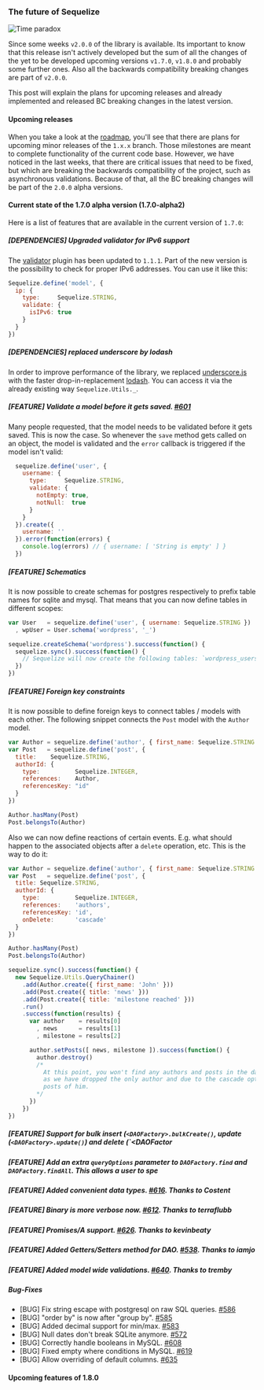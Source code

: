 ### The future of Sequelize

<img src="http://farm3.staticflickr.com/2740/4356185807_511c7c9106.jpg" alt="Time paradox" data-author="Stéfan" data-page="http://www.flickr.com/photos/st3f4n/4356185807/" data-source="flickr">

Since some weeks `v2.0.0` of the library is available. Its important to know that this release isn't actively developed but the sum of all the changes of the yet to be developed upcoming versions `v1.7.0`, `v1.8.0` and probably some further ones. Also all the backwards compatibility breaking changes are part of `v2.0.0`.

This post will explain the plans for upcoming releases and already implemented and released BC breaking changes in the latest version.

#### Upcoming releases

When you take a look at the [roadmap](https://github.com/sequelize/sequelize#roadmap), you'll see that there are plans for upcoming minor releases of the `1.x.x` branch. Those milestones are meant to complete functionality of the current code base. However, we have noticed in the last weeks, that there are critical issues that need to be fixed, but which are breaking the backwards compatibility of the project, such as asynchronous validations. Because of that, all the BC breaking changes will be part of the `2.0.0` alpha versions.

#### Current state of the 1.7.0 alpha version (1.7.0-alpha2)

Here is a list of features that are available in the current version of `1.7.0`:

##### [DEPENDENCIES] Upgraded validator for IPv6 support

The [validator](https://github.com/chriso/node-validator) plugin has been updated to `1.1.1`. Part of the new version is the possibility to check for proper IPv6 addresses. You can use it like this:

```js
Sequelize.define('model', {
  ip: {
    type:     Sequelize.STRING,
    validate: {
      isIPv6: true
    }
  }
})
```

##### [DEPENDENCIES] replaced underscore by lodash

In order to improve performance of the library, we replaced [underscore.js](http://underscorejs.org/) with the faster drop-in-replacement [lodash](http://lodash.com/). You can access it via the already existing way `Sequelize.Utils._`.

##### [FEATURE] Validate a model before it gets saved. [#601](https://github.com/sequelize/sequelize/pull/601)

Many people requested, that the model needs to be validated before it gets saved. This is now the case. So whenever the `save` method gets called on an object, the model is validated and the `error` callback is triggered if the model isn't valid:

```js
  sequelize.define('user', {
    username: {
      type:     Sequelize.STRING,
      validate: {
        notEmpty: true,
        notNull:  true
      }
    }
  }).create({
    username: ''
  }).error(function(errors) {
    console.log(errors) // { username: [ 'String is empty' ] }
  })
```

##### [FEATURE] Schematics

It is now possible to create schemas for postgres respectively to prefix table names for sqlite and mysql. That means that you can now define tables in different scopes:

```js
var User   = sequelize.define('user', { username: Sequelize.STRING })
  , wpUser = User.schema('wordpress', '_')

sequelize.createSchema('wordpress').success(function() {
  sequelize.sync().success(function() {
    // Sequelize will now create the following tables: `wordpress_users`
  })
})
```

##### [FEATURE] Foreign key constraints

It is now possible to define foreign keys to connect tables / models with each other. The following snippet connects the `Post` model with the `Author` model.

```js
var Author = sequelize.define('author', { first_name: Sequelize.STRING })
var Post   = sequelize.define('post', {
  title:    Sequelize.STRING,
  authorId: {
    type:          Sequelize.INTEGER,
    references:    Author,
    referencesKey: "id"
  }
})

Author.hasMany(Post)
Post.belongsTo(Author)
```

Also we can now define reactions of certain events. E.g. what should happen to the associated objects after a `delete` operation, etc. This is the way to do it:

```js
var Author = sequelize.define('author', { first_name: Sequelize.STRING })
var Post   = sequelize.define('post', {
  title: Sequelize.STRING,
  authorId: {
    type:          Sequelize.INTEGER,
    references:    'authors',
    referencesKey: 'id',
    onDelete:      'cascade'
  }
})

Author.hasMany(Post)
Post.belongsTo(Author)

sequelize.sync().success(function() {
  new Sequelize.Utils.QueryChainer()
    .add(Author.create({ first_name: 'John' }))
    .add(Post.create({ title: 'news' }))
    .add(Post.create({ title: 'milestone reached' }))
    .run()
    .success(function(results) {
      var author    = results[0]
        , news      = results[1]
        , milestone = results[2]

      author.setPosts([ news, milestone ]).success(function() {
        author.destroy()
        /*
          At this point, you won't find any authors and posts in the database anymore,
          as we have dropped the only author and due to the cascade option every related
          posts of him.
        */
      })
    })
})
```

##### [FEATURE] Support for bulk insert (`<DAOFactory>.bulkCreate()`, update (`<DAOFactory>.update()`) and delete (`<DAOFactor
##### [FEATURE] Add an extra `queryOptions` parameter to `DAOFactory.find` and `DAOFactory.findAll`. This allows a user to spe
##### [FEATURE] Added convenient data types. [#616](https://github.com/sequelize/sequelize/pull/616). Thanks to Costent
##### [FEATURE] Binary is more verbose now. [#612](https://github.com/sequelize/sequelize/pull/612). Thanks to terraflubb
##### [FEATURE] Promises/A support. [#626](https://github.com/sequelize/sequelize/pull/626). Thanks to kevinbeaty
##### [FEATURE] Added Getters/Setters method for DAO. [#538](https://github.com/sequelize/sequelize/pull/538). Thanks to iamjo
##### [FEATURE] Added model wide validations. [#640](https://github.com/sequelize/sequelize/pull/640). Thanks to tremby

##### Bug-Fixes

* [BUG] Fix string escape with postgresql on raw SQL queries. [#586](https://github.com/sequelize/sequelize/pull/586)
* [BUG] "order by" is now after "group by". [#585](https://github.com/sequelize/sequelize/pull/585)
* [BUG] Added decimal support for min/max. [#583](https://github.com/sequelize/sequelize/pull/583)
* [BUG] Null dates don't break SQLite anymore. [#572](https://github.com/sequelize/sequelize/pull/572)
* [BUG] Correctly handle booleans in MySQL. [#608](https://github.com/sequelize/sequelize/pull/608)
* [BUG] Fixed empty where conditions in MySQL. [#619](https://github.com/sequelize/sequelize/pull/619)
* [BUG] Allow overriding of default columns. [#635](https://github.com/sequelize/sequelize/pull/635)

#### Upcoming features of 1.8.0


